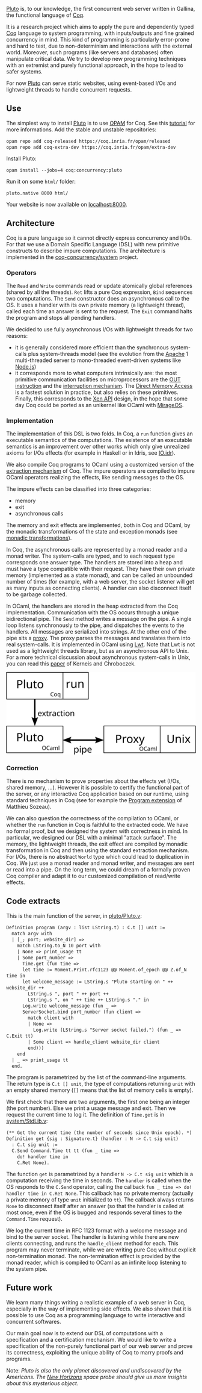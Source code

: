[Pluto](https://github.com/coq-concurrency/pluto) is, to our knowledge, the first concurrent web server written in Gallina, the functional language of [Coq](https://coq.inria.fr/).

It is a research project which aims to apply the pure and dependently typed [Coq](https://coq.inria.fr/) language to system programming, with inputs/outputs and fine grained concurrency in mind. This kind of programming is particularly error-prone and hard to test, due to non-determinism and interactions with the external world. Moreover, such programs (like servers and databases) often manipulate critical data. We try to develop new programming techniques with an extremist and purely functional approach, in the hope to lead to safer systems.

For now [Pluto](https://github.com/coq-concurrency/pluto) can serve static websites, using event-based I/Os and lightweight threads to handle concurrent requests.

## Use
The simplest way to install [Pluto](https://github.com/coq-concurrency/pluto) is to use [OPAM](http://opam.ocamlpro.com/) for Coq. See this [tutorial](http://coq-blog.clarus.me/use-opam-for-coq.html) for more informations. Add the stable and unstable repositories:

    opam repo add coq-released https://coq.inria.fr/opam/released
    opam repo add coq-extra-dev https://coq.inria.fr/opam/extra-dev

Install Pluto:

    opam install --jobs=4 coq:concurrency:pluto

Run it on some `html/` folder:

    pluto.native 8000 html/

Your website is now available on [localhost:8000](http://localhost:8000/).

## Architecture
Coq is a pure language so it cannot directly express concurrency and I/Os. For that we use a Domain Specific Language (DSL) with new primitive constructs to describe impure computations. The architecture is implemented in the [coq-concurrency/system](https://github.com/coq-concurrency/system) project.

### Operators
The `Read` and `Write` commands read or update atomically global references (shared by all the threads). `Ret` lifts a pure Coq expression, `Bind` sequences two computations. The `Send` constructor does an asynchronous call to the OS. It uses a handler with its own private memory (a lightweight thread), called each time an answer is sent to the request. The `Exit` command halts the program and stops all pending handlers.

We decided to use fully asynchronous I/Os with lightweight threads for two reasons:

* it is generally considered more efficient than the synchronous system-calls plus system-threads model (see the evolution from the [Apache](http://www.apache.org/) 1 multi-threaded server to mono-threaded event-driven systems like [Node.js](http://nodejs.org/))
* it corresponds more to what computers intrinsically are: the most primitive communication facilities on microprocessors are the [OUT instruction](http://x86.renejeschke.de/html/file_module_x86_id_222.html) and the [interruption mechanism](http://en.wikipedia.org/wiki/Interrupt). The [Direct Memory Access](http://en.wikipedia.org/wiki/Direct_memory_access) is a fastest solution in practice, but also relies on these primitives. Finally, this corresponds to the [Xen API](http://openmirage.org/wiki/xen-events) design, in the hope that some day Coq could be ported as an unikernel like OCaml with [MirageOS](http://www.openmirage.org/).

### Implementation
The implementation of this DSL is two folds. In Coq, a `run` function gives an executable semantics of the computations. The existence of an executable semantics is an improvement over other works which only give unrealized axioms for I/Os effects (for example in Haskell or in Idris, see [IO.idr](https://github.com/idris-lang/Idris-dev/blob/master/libs/prelude/IO.idr)).

We also compile Coq programs to OCaml using a customized version of the [extraction mechanism](http://www.pps.univ-paris-diderot.fr/~letouzey/download/letouzey_extr_cie08.pdf) of Coq. The impure operators are compiled to impure OCaml operators realizing the effects, like sending messages to the OS.

The impure effects can be classified into three categories:

* memory
* exit
* asynchronous calls

The memory and exit effects are implemented, both in Coq and OCaml, by the monadic transformations of the state and exception monads (see [monadic transformations](http://gallium.inria.fr/~xleroy/mpri/progfunc/monads.2up.pdf)).

In Coq, the asynchronous calls are represented by a monad reader and a monad writer. The system-calls are typed, and to each request type corresponds one answer type. The handlers are stored into a heap and must have a type compatible with their request. They have their own private memory (implemented as a state monad), and can be called an unbounded number of times (for example, with a web server, the socket listener will get as many inputs as connecting clients). A handler can also disconnect itself to be garbage collected.

In OCaml, the handlers are stored in the heap extracted from the Coq implementation. Communication with the OS occurs through a unique bidirectional pipe. The `Send` method writes a message on the pipe. A single loop listens synchronously to the pipe, and dispatches the events to the handlers. All messages are serialized into strings. At the other end of the pipe sits a [proxy](https://github.com/coq-concurrency/proxy). The proxy parses the messages and translates them into real system-calls. It is implemented in OCaml using [Lwt](http://ocsigen.org/lwt/). Note that Lwt is not used as a lightweight threads library, but as an asynchronous API to Unix. For a more technical discussion about asynchronous system-calls in Unix, you can read this [paper](http://www.pps.univ-paris-diderot.fr/~jch/research/cpc-2012.pdf) of Kerneis and Chroboczek.

![Schema](static/images/pluto_runtime.svg "Implementation architecture")

### Correction
There is no mechanism to prove properties about the effects yet (I/Os, shared memory, ...). However it is possible to certify the functional part of the server, or any interactive Coq application based on our runtime, using standard techniques in Coq (see for example the [Program extension](http://www.pps.univ-paris-diderot.fr/~sozeau/research/publications/Program-ing_Finger_Trees_in_Coq.pdf) of Matthieu Sozeau).

We can also question the correctness of the compilation to OCaml, or whether the `run` function in Coq is faithful to the extracted code. We have no formal proof, but we designed the system with correctness in mind. In particular, we designed our DSL with a minimal "attack surface". The memory, the lightweight threads, the exit effect are compiled by monadic transformation in Coq and then using the standard extraction mechanism. For I/Os, there is no abstract `World` type which could lead to duplication in Coq. We just use a monad reader and monad writer, and messages are sent or read into a pipe. On the long term, we could dream of a formally proven Coq compiler and adapt it to our customized compilation of read/write effects.

## Code extracts
This is the main function of the server, in [pluto/Pluto.v](https://github.com/coq-concurrency/pluto/blob/master/Pluto.v):

    Definition program (argv : list LString.t) : C.t [] unit :=
      match argv with
      | [_; port; website_dir] =>
        match LString.to_N 10 port with
        | None => print_usage tt
        | Some port_number =>
          Time.get (fun time =>
          let time := Moment.Print.rfc1123 @@ Moment.of_epoch @@ Z.of_N time in
          let welcome_message := LString.s "Pluto starting on " ++ website_dir ++
            LString.s ", port " ++ port ++
            LString.s ", on " ++ time ++ LString.s "." in
          Log.write welcome_message (fun _ =>
          ServerSocket.bind port_number (fun client =>
            match client with
            | None =>
              Log.write (LString.s "Server socket failed.") (fun _ => C.Exit tt)
            | Some client => handle_client website_dir client
            end)))
        end
      | _ => print_usage tt
      end.

The program is parametrized by the list of the command-line arguments. The return type is `C.t [] unit`, the type of computations returning `unit` with an empty shared memory (`[]` means that the list of memory cells is empty).

We first check that there are two arguments, the first one being an integer (the port number). Else we print a usage message and exit. Then we request the current time to log it. The definition of `Time.get` is in [system/StdLib.v](https://github.com/coq-concurrency/system/blob/master/StdLib.v):

    (** Get the current time (the number of seconds since Unix epoch). *)
    Definition get {sig : Signature.t} (handler : N -> C.t sig unit)
      : C.t sig unit :=
      C.Send Command.Time tt tt (fun _ time =>
        do! handler time in
        C.Ret None).

The function `get` is parametrized by a handler `N -> C.t sig unit` which is a computation receiving the time in seconds. The `handler` is called when the OS responds to the `C.Send` operator, calling the callback `fun _ time => do! handler time in C.Ret None`. This callback has no private memory (actually a private memory of type `unit` initialized to `tt`). The callback always returns `None` to disconnect itself after an answer (so that the handler is called at most once, even if the OS is bugged and responds several times to the `Command.Time` request).

We log the current time in RFC 1123 format with a welcome message and bind to the server socket. The handler is listening while there are new clients connecting, and runs the `handle_client` method for each. This program may never terminate, while we are writing pure Coq without explicit non-termination monad. The non-termination effect is provided by the monad reader, which is compiled to OCaml as an infinite loop listening to the system pipe.

## Future work
We learn many things writing a realistic example of a web server in Coq, especially in the way of implementing side effects. We also shown that it is possible to use Coq as a programming language to write interactive and concurrent softwares.

Our main goal now is to extend our DSL of computations with a specification and a certification mechanism. We would like to write a specification of the non-purely functional part of our web server and prove its correctness, exploiting the unique ability of Coq to marry proofs and programs.

Note: *Pluto is also the only planet discovered and undiscovered by the Americans. The [New Horizons](http://en.wikipedia.org/wiki/New_Horizons) space probe should give us more insights about this mysterious object.*
